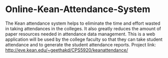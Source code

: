 # Online-Kean-Attendance-System
The Kean attendance system helps to eliminate the time and effort wasted in taking attendances in the colleges. It also greatly reduces the amount of paper resources needed in attendance data management. This is a web application will be used by the college faculty so that they can take student attendance and to generate the student attendance reports.
Project link: http://eve.kean.edu/~geethakd/CPS5920/keanattendance/
